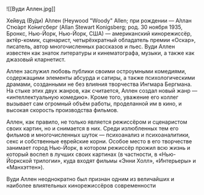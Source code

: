 ![[Вуди Аллен.jpg]]

Хе́йвуд (Ву́ди) А́ллен (Heywood "Woody" Allen; при рождении — А́ллан Стю́арт Ко́нигсберг (Allan Stewart Konigsberg; род. 30 ноября 1935, Бронкс, Нью-Йорк, Нью-Йорк, США) — американский кинорежиссёр, актёр-комик, сценарист, четырёхкратный обладатель премии «Оскар», писатель, автор многочисленных рассказов и пьес. Вуди Аллен известен как знаток литературы и кинематографа, музыки, а также как джазовый кларнетист.

Аллен заслужил любовь публики своими остроумными комедиями, содержащими элементы абсурда и сатиры, а также психологическими драмами, созданными не без влияния творчества Ингмара Бергмана. На стыке этих двух жанров, как считается, Аллен создал новый жанр — «интеллектуальную комедию». Кроме того, уважение его коллег вызывает сам огромный объём работы, проделанной им в кино, и высокая скорость производства фильмов.

Аллен, как правило, не только является режиссёром и сценаристом своих картин, но и снимается в них. Среди излюбленных тем его фильмов и многочисленных шуток — психоанализ и психоаналитики, секс и собственные еврейские корни. Особое место в его творчестве занимает город Нью-Йорк, в котором режиссёр прожил всю жизнь и который воспел в лучших своих картинах (в частности, в «Нью-Йоркской трилогии», куда входят фильмы «Энни Холл», «Интерьеры» и «Манхэттен»).

Вуди Аллен неоднократно был признан одним из величайших и наиболее влиятельных кинорежиссёров современности